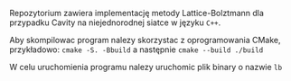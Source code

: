 Repozytorium zawiera implementację metody Lattice-Bolztmann dla przypadku Cavity na niejednorodnej siatce w języku `C++`.

Aby skompilowac program nalezy skorzystac z oprogramowania CMake, przykładowo:
`cmake -S. -Bbuild`
a następnie
`cmake --build ./build`

W celu uruchomienia programu nalezy uruchomic plik binary o nazwie `lb`
